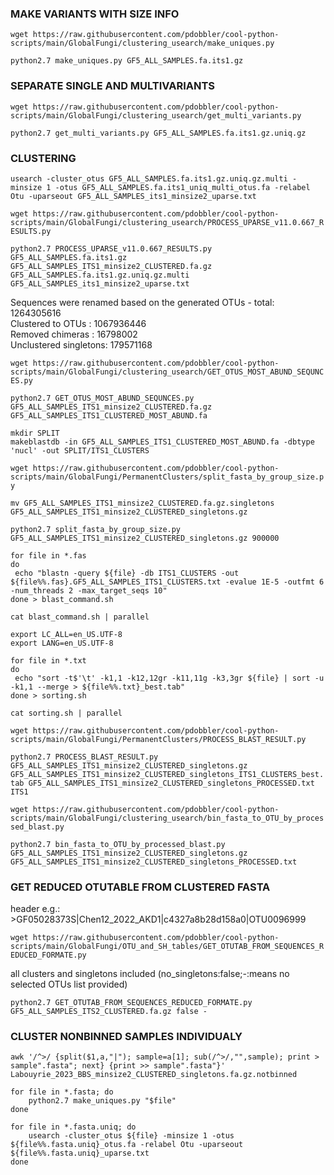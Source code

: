 ### MAKE VARIANTS WITH SIZE INFO

`wget https://raw.githubusercontent.com/pdobbler/cool-python-scripts/main/GlobalFungi/clustering_usearch/make_uniques.py`

`python2.7 make_uniques.py GF5_ALL_SAMPLES.fa.its1.gz` 

### SEPARATE SINGLE AND MULTIVARIANTS

`wget https://raw.githubusercontent.com/pdobbler/cool-python-scripts/main/GlobalFungi/clustering_usearch/get_multi_variants.py`

`python2.7 get_multi_variants.py GF5_ALL_SAMPLES.fa.its1.gz.uniq.gz` 

### CLUSTERING

`usearch -cluster_otus GF5_ALL_SAMPLES.fa.its1.gz.uniq.gz.multi -minsize 1 -otus GF5_ALL_SAMPLES.fa.its1_uniq_multi_otus.fa -relabel Otu -uparseout GF5_ALL_SAMPLES_its1_minsize2_uparse.txt`

`wget https://raw.githubusercontent.com/pdobbler/cool-python-scripts/main/GlobalFungi/clustering_usearch/PROCESS_UPARSE_v11.0.667_RESULTS.py`

`python2.7 PROCESS_UPARSE_v11.0.667_RESULTS.py GF5_ALL_SAMPLES.fa.its1.gz GF5_ALL_SAMPLES_ITS1_minsize2_CLUSTERED.fa.gz GF5_ALL_SAMPLES.fa.its1.gz.uniq.gz.multi GF5_ALL_SAMPLES_its1_minsize2_uparse.txt`

Sequences were renamed based on the generated OTUs - total: 1264305616  
Clustered to OTUs     : 1067936446  
Removed chimeras      : 16798002  
Unclustered singletons: 179571168  

`wget https://raw.githubusercontent.com/pdobbler/cool-python-scripts/main/GlobalFungi/clustering_usearch/GET_OTUS_MOST_ABUND_SEQUNCES.py`

`python2.7 GET_OTUS_MOST_ABUND_SEQUNCES.py GF5_ALL_SAMPLES_ITS1_minsize2_CLUSTERED.fa.gz GF5_ALL_SAMPLES_ITS1_CLUSTERED_MOST_ABUND.fa`

```
mkdir SPLIT
makeblastdb -in GF5_ALL_SAMPLES_ITS1_CLUSTERED_MOST_ABUND.fa -dbtype 'nucl' -out SPLIT/ITS1_CLUSTERS
```

`wget https://raw.githubusercontent.com/pdobbler/cool-python-scripts/main/GlobalFungi/PermanentClusters/split_fasta_by_group_size.py`

`mv GF5_ALL_SAMPLES_ITS1_minsize2_CLUSTERED.fa.gz.singletons GF5_ALL_SAMPLES_ITS1_minsize2_CLUSTERED_singletons.gz`

`python2.7 split_fasta_by_group_size.py GF5_ALL_SAMPLES_ITS1_minsize2_CLUSTERED_singletons.gz 900000`

```
for file in *.fas
do  
 echo "blastn -query ${file} -db ITS1_CLUSTERS -out ${file%%.fas}.GF5_ALL_SAMPLES_ITS1_CLUSTERS.txt -evalue 1E-5 -outfmt 6 -num_threads 2 -max_target_seqs 10"
done > blast_command.sh

cat blast_command.sh | parallel
```

```
export LC_ALL=en_US.UTF-8
export LANG=en_US.UTF-8

for file in *.txt
do  
 echo "sort -t$'\t' -k1,1 -k12,12gr -k11,11g -k3,3gr ${file} | sort -u -k1,1 --merge > ${file%%.txt}_best.tab"
done > sorting.sh

cat sorting.sh | parallel
```


`wget https://raw.githubusercontent.com/pdobbler/cool-python-scripts/main/GlobalFungi/PermanentClusters/PROCESS_BLAST_RESULT.py`

`python2.7 PROCESS_BLAST_RESULT.py GF5_ALL_SAMPLES_ITS1_minsize2_CLUSTERED_singletons.gz GF5_ALL_SAMPLES_ITS1_minsize2_CLUSTERED_singletons_ITS1_CLUSTERS_best.tab GF5_ALL_SAMPLES_ITS1_minsize2_CLUSTERED_singletons_PROCESSED.txt ITS1`

`wget https://raw.githubusercontent.com/pdobbler/cool-python-scripts/main/GlobalFungi/clustering_usearch/bin_fasta_to_OTU_by_processed_blast.py`

`python2.7 bin_fasta_to_OTU_by_processed_blast.py GF5_ALL_SAMPLES_ITS1_minsize2_CLUSTERED_singletons.gz GF5_ALL_SAMPLES_ITS1_minsize2_CLUSTERED_singletons_PROCESSED.txt`

### GET REDUCED OTUTABLE FROM CLUSTERED FASTA

header e.g.: >GF05028373S|Chen12_2022_AKD1|c4327a8b28d158a0|OTU0096999

`wget https://raw.githubusercontent.com/pdobbler/cool-python-scripts/main/GlobalFungi/OTU_and_SH_tables/GET_OTUTAB_FROM_SEQUENCES_REDUCED_FORMATE.py`

all clusters and singletons included (no_singletons:false;-:means no selected OTUs list provided)

`python2.7 GET_OTUTAB_FROM_SEQUENCES_REDUCED_FORMATE.py GF5_ALL_SAMPLES_ITS2_CLUSTERED.fa.gz false -`

### CLUSTER NONBINNED SAMPLES INDIVIDUALY

`awk '/^>/ {split($1,a,"|"); sample=a[1]; sub(/^>/,"",sample); print > sample".fasta"; next} {print >> sample".fasta"}' Labouyrie_2023_BBS_minsize2_CLUSTERED_singletons.fa.gz.notbinned`

```
for file in *.fasta; do
    python2.7 make_uniques.py "$file"
done
```

```
for file in *.fasta.uniq; do
    usearch -cluster_otus ${file} -minsize 1 -otus ${file%%.fasta.uniq}_otus.fa -relabel Otu -uparseout ${file%%.fasta.uniq}_uparse.txt
done
```











